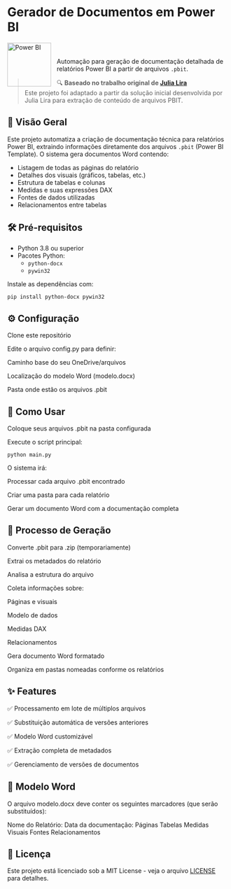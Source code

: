 
#  Gerador de Documentos em Power BI 

  <img 
    align="left" 
    alt="Power BI"
    title="Power BI" 
    width="100px" 
    style="padding-right: 10px;" 
    src="https://img.shields.io/badge/power_bi-F2C811?style=flat-square&logo=powerbi&logoColor=black" 
  />
<br>
<br>
Automação para geração de documentação detalhada de relatórios Power BI a partir de arquivos `.pbit`.

> 🔍 **Baseado no trabalho original de [Julia Lira](https://github.com/data-ju/Power_BI_Documentation)**  
> Este projeto foi adaptado a partir da solução inicial desenvolvida por Julia Lira para extração de conteúdo de arquivos PBIT.

## 📌 Visão Geral

Este projeto automatiza a criação de documentação técnica para relatórios Power BI, extraindo informações diretamente dos arquivos `.pbit` (Power BI Template). O sistema gera documentos Word contendo:

- Listagem de todas as páginas do relatório
- Detalhes dos visuais (gráficos, tabelas, etc.)
- Estrutura de tabelas e colunas
- Medidas e suas expressões DAX
- Fontes de dados utilizadas
- Relacionamentos entre tabelas

## 🛠️ Pré-requisitos

- Python 3.8 ou superior
- Pacotes Python:
  - `python-docx`
  - `pywin32`

Instale as dependências com:
```bash
pip install python-docx pywin32
```

## ⚙️ Configuração
Clone este repositório

Edite o arquivo config.py para definir:

Caminho base do seu OneDrive/arquivos

Localização do modelo Word (modelo.docx)

Pasta onde estão os arquivos .pbit

## 🚀 Como Usar
Coloque seus arquivos .pbit na pasta configurada

Execute o script principal:
```
python main.py
```

O sistema irá:

Processar cada arquivo .pbit encontrado

Criar uma pasta para cada relatório

Gerar um documento Word com a documentação completa

## 🔄 Processo de Geração

Converte .pbit para .zip (temporariamente)

Extrai os metadados do relatório

Analisa a estrutura do arquivo

Coleta informações sobre:

Páginas e visuais

Modelo de dados

Medidas DAX

Relacionamentos

Gera documento Word formatado

Organiza em pastas nomeadas conforme os relatórios

## ✨ Features

✅ Processamento em lote de múltiplos arquivos

✅ Substituição automática de versões anteriores

✅ Modelo Word customizável

✅ Extração completa de metadados

✅ Gerenciamento de versões de documentos

## 📝 Modelo Word

O arquivo modelo.docx deve conter os seguintes marcadores (que serão substituídos):


Nome do Relatório:
Data da documentação:
Páginas
Tabelas
Medidas
Visuais
Fontes
Relacionamentos 

## 📄 Licença
Este projeto está licenciado sob a MIT License - veja o arquivo [LICENSE](https://github.com/adilsonssdev/Gerando_DocPBIX_Via_PYTHON/edit/main/License) para detalhes.
